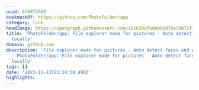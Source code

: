 ```yaml
---
uuid: 678072668
bookmarkOf: https://github.com/PhotoFolder/app
category: link
headImage: https://opengraph.githubassets.com/1816398fad908ed78a73b72f331ddbec6dc5005d292fc00adc21afbb6f6c9f16/PhotoFolder/app
title: 'PhotoFolder/app: File explorer made for pictures - Auto detect faces and objects
  locally'
domain: github.com
description: 'File explorer made for pictures - Auto detect faces and objects locally
  - PhotoFolder/app: File explorer made for pictures - Auto detect faces and objects
  locally'
tags: []
date: '2023-11-13T21:24:58.498Z'
highlights:
---
```



